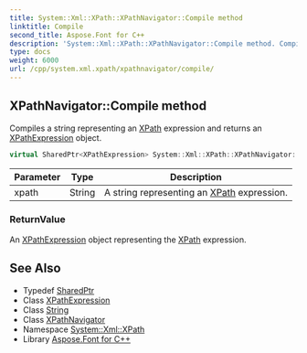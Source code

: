 ```yaml
---
title: System::Xml::XPath::XPathNavigator::Compile method
linktitle: Compile
second_title: Aspose.Font for C++
description: 'System::Xml::XPath::XPathNavigator::Compile method. Compiles a string representing an XPath expression and returns an XPathExpression object in C++.'
type: docs
weight: 6000
url: /cpp/system.xml.xpath/xpathnavigator/compile/
---
```

## XPathNavigator::Compile method


Compiles a string representing an [XPath](../../) expression and returns an [XPathExpression](../../xpathexpression/) object.

```cpp
virtual SharedPtr<XPathExpression> System::Xml::XPath::XPathNavigator::Compile(String xpath)
```


| Parameter | Type | Description |
| --- | --- | --- |
| xpath | String | A string representing an [XPath](../../) expression. |

### ReturnValue

An [XPathExpression](../../xpathexpression/) object representing the [XPath](../../) expression.

## See Also

* Typedef [SharedPtr](../../../system/sharedptr/)
* Class [XPathExpression](../../xpathexpression/)
* Class [String](../../../system/string/)
* Class [XPathNavigator](../)
* Namespace [System::Xml::XPath](../../)
* Library [Aspose.Font for C++](../../../)
